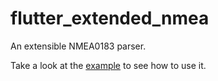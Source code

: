 # flutter_extended_nmea

An extensible NMEA0183 parser.

Take a look at the [example](example/example.dart) to see how to use it.
